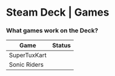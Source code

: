 # Steam Deck | Games
### What games work on the Deck?

| Game         | Status    |
|--------------|-----------|
| SuperTuxKart |<Badge type="tip" text="Works" vertical="top" />|
| Sonic Riders |<Badge type="warning" text="Runs" vertical="top" />|

